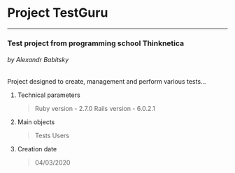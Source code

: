 # Project TestGuru
***
### Test project from programming school Thinknetica
###### by Alexandr Babitsky

Project designed to create, management and perform various tests...

1. Technical parameters
    > Ruby version - 2.7.0
    > Rails version - 6.0.2.1

2. Main objects
    > Tests
    > Users

3. Creation date
    > 04/03/2020

